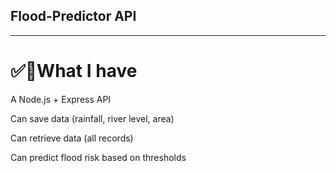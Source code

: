 ## Flood-Predictor API

---

# ✅🚀**What I have**

A Node.js + Express API

Can save data (rainfall, river level, area)

Can retrieve data (all records)

Can predict flood risk based on thresholds
